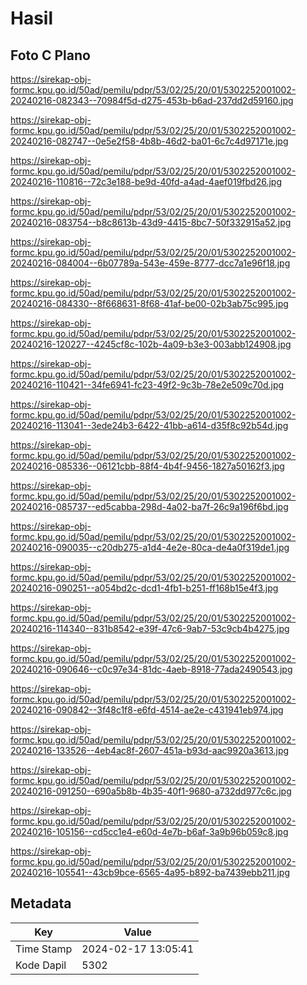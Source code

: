# Hasil

## Foto C Plano

https://sirekap-obj-formc.kpu.go.id/50ad/pemilu/pdpr/53/02/25/20/01/5302252001002-20240216-082343--70984f5d-d275-453b-b6ad-237dd2d59160.jpg

https://sirekap-obj-formc.kpu.go.id/50ad/pemilu/pdpr/53/02/25/20/01/5302252001002-20240216-082747--0e5e2f58-4b8b-46d2-ba01-6c7c4d97171e.jpg

https://sirekap-obj-formc.kpu.go.id/50ad/pemilu/pdpr/53/02/25/20/01/5302252001002-20240216-110816--72c3e188-be9d-40fd-a4ad-4aef019fbd26.jpg

https://sirekap-obj-formc.kpu.go.id/50ad/pemilu/pdpr/53/02/25/20/01/5302252001002-20240216-083754--b8c8613b-43d9-4415-8bc7-50f332915a52.jpg

https://sirekap-obj-formc.kpu.go.id/50ad/pemilu/pdpr/53/02/25/20/01/5302252001002-20240216-084004--6b07789a-543e-459e-8777-dcc7a1e96f18.jpg

https://sirekap-obj-formc.kpu.go.id/50ad/pemilu/pdpr/53/02/25/20/01/5302252001002-20240216-084330--8f668631-8f68-41af-be00-02b3ab75c995.jpg

https://sirekap-obj-formc.kpu.go.id/50ad/pemilu/pdpr/53/02/25/20/01/5302252001002-20240216-120227--4245cf8c-102b-4a09-b3e3-003abb124908.jpg

https://sirekap-obj-formc.kpu.go.id/50ad/pemilu/pdpr/53/02/25/20/01/5302252001002-20240216-110421--34fe6941-fc23-49f2-9c3b-78e2e509c70d.jpg

https://sirekap-obj-formc.kpu.go.id/50ad/pemilu/pdpr/53/02/25/20/01/5302252001002-20240216-113041--3ede24b3-6422-41bb-a614-d35f8c92b54d.jpg

https://sirekap-obj-formc.kpu.go.id/50ad/pemilu/pdpr/53/02/25/20/01/5302252001002-20240216-085336--06121cbb-88f4-4b4f-9456-1827a50162f3.jpg

https://sirekap-obj-formc.kpu.go.id/50ad/pemilu/pdpr/53/02/25/20/01/5302252001002-20240216-085737--ed5cabba-298d-4a02-ba7f-26c9a196f6bd.jpg

https://sirekap-obj-formc.kpu.go.id/50ad/pemilu/pdpr/53/02/25/20/01/5302252001002-20240216-090035--c20db275-a1d4-4e2e-80ca-de4a0f319de1.jpg

https://sirekap-obj-formc.kpu.go.id/50ad/pemilu/pdpr/53/02/25/20/01/5302252001002-20240216-090251--a054bd2c-dcd1-4fb1-b251-ff168b15e4f3.jpg

https://sirekap-obj-formc.kpu.go.id/50ad/pemilu/pdpr/53/02/25/20/01/5302252001002-20240216-114340--831b8542-e39f-47c6-9ab7-53c9cb4b4275.jpg

https://sirekap-obj-formc.kpu.go.id/50ad/pemilu/pdpr/53/02/25/20/01/5302252001002-20240216-090646--c0c97e34-81dc-4aeb-8918-77ada2490543.jpg

https://sirekap-obj-formc.kpu.go.id/50ad/pemilu/pdpr/53/02/25/20/01/5302252001002-20240216-090842--3f48c1f8-e6fd-4514-ae2e-c431941eb974.jpg

https://sirekap-obj-formc.kpu.go.id/50ad/pemilu/pdpr/53/02/25/20/01/5302252001002-20240216-133526--4eb4ac8f-2607-451a-b93d-aac9920a3613.jpg

https://sirekap-obj-formc.kpu.go.id/50ad/pemilu/pdpr/53/02/25/20/01/5302252001002-20240216-091250--690a5b8b-4b35-40f1-9680-a732dd977c6c.jpg

https://sirekap-obj-formc.kpu.go.id/50ad/pemilu/pdpr/53/02/25/20/01/5302252001002-20240216-105156--cd5cc1e4-e60d-4e7b-b6af-3a9b96b059c8.jpg

https://sirekap-obj-formc.kpu.go.id/50ad/pemilu/pdpr/53/02/25/20/01/5302252001002-20240216-105541--43cb9bce-6565-4a95-b892-ba7439ebb211.jpg


## Metadata

| Key        | Value               |
| ---------- | ------------------- |
| Time Stamp | 2024-02-17 13:05:41 |
| Kode Dapil | 5302                |



